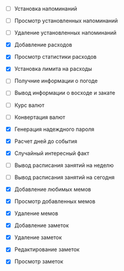 * [ ] Установка напоминаний
* [ ] Просмотр установленных напоминаний
* [ ] Удаление установленных напоминаний
* [x] Добавление расходов
* [x] Просмотр статистики расходов
* [x] Установка лимита на расходы
* [ ] Получние информации о погоде
* [ ] Вывод информации о восходе и закате
* [ ] Курс валют
* [ ] Конвертация валют
* [x] Генерация надеждного пароля
* [x] Расчет дней до события
* [x] Случайный интересный факт
* [ ] Вывод расписания занятий на неделю
* [ ] Вывод расписания занятий на сегодня
* [x] Добавление любимых мемов
* [x] Просмотр добавленных мемов
* [x] Удаление мемов
* [x] Добавление заметок
* [x] Удаление заметок
* [x] Редактирование заметок
* [x] Просмотр заметок


